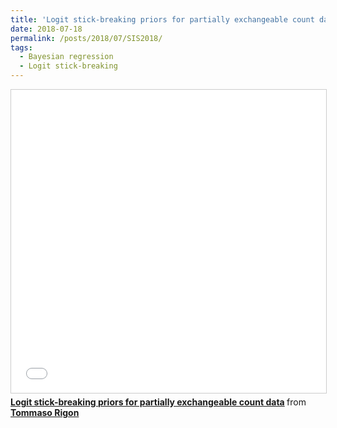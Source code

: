 ```yaml
---
title: 'Logit stick-breaking priors for partially exchangeable count data'
date: 2018-07-18
permalink: /posts/2018/07/SIS2018/
tags:
  - Bayesian regression
  - Logit stick-breaking
---
```


<iframe src="//www.slideshare.net/slideshow/embed_code/key/u5w4wRPu1aa1jT" width="595" height="485" frameborder="0" marginwidth="0" marginheight="0" scrolling="no" style="border:1px solid #CCC; border-width:1px; margin-bottom:5px; max-width: 100%;" allowfullscreen> </iframe> <div style="margin-bottom:5px"> <strong> <a href="//www.slideshare.net/TommasoRigon/logit-stickbreaking-priors-for-partially-exchangeable-count-data" title="Logit stick-breaking priors for partially exchangeable count data" target="_blank">Logit stick-breaking priors for partially exchangeable count data</a> </strong> from <strong><a href="https://www.slideshare.net/TommasoRigon" target="_blank">Tommaso Rigon</a></strong> </div>
